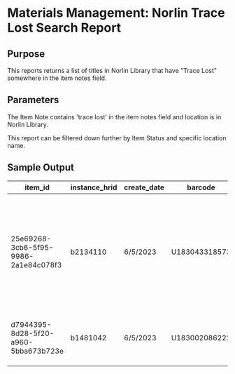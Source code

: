 # Materials Management: Norlin Trace Lost Search Report

## Purpose
This reports returns a list of titles in Norlin Library that have "Trace Lost" somewhere in the item notes field. 

## Parameters
The Item Note contains 'trace lost' in the item notes field and location is in Norlin Library.

This report can be filtered down further by Item Status and specific location name. 

## Sample Output
| item_id                              | instance_hrid | create_date | barcode       | status       | effective_location_name | temporary_location_name | permanent_location_name | effective_call_number | item_suppressed | material_type_name | title                  | author                                                  | copy_number | volume | enumeration           | note_type_name | note                                                                                     | loan_item_status | loan_due_date | loan_return_date | num_loans |
|--------------------------------------|---------------|-------------|---------------|--------------|-------------------------|-------------------------|-------------------------|-----------------------|-----------------|--------------------|------------------------|---------------------------------------------------------|-------------|--------|-----------------------|----------------|------------------------------------------------------------------------------------------|------------------|---------------|------------------|-----------|
| 25e69268-3cb6-5f95-9986-2a1e84c078f3 | b2134110      | 6/5/2023    | U183043318573 | Long missing | Art & Architecture      |                         |                         | F1219 .A7633          | FALSE           | journal            | ArqueologÃ­a mexicana. | Instituto Nacional de AntropologÃ­a e Historia (Mexico) | 1           |        | v.15-16 no.89-94 2008 | Note           | Changed from Trace 2 to Trace Lost   5/12/22 \| Trace Lost Final Search Ã¢Â€Â“ June 2022 |                  |               |                  | 0         |
| d7944395-8d28-5f20-a960-5bba673b723e | b1481042      | 6/5/2023    | U183002086222 | Long missing | Art & Architecture      |                         |                         | HT166 .N28            | FALSE           | book               | Proceedings.           | National Conference on Urban Design                     | 1           |        | 1st 1978              | Note           | Trace Lost Final Search - March 2022                                                     |                  |               |                  | 0         |
